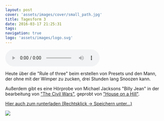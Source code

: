 ```yaml
---
layout: post
cover: 'assets/images/cover/small_path.jpg'
title: Tagesform 3
date: 2016-03-17 21:25:31
tags:
navigation: true
logo: 'assets/images/logo.svg'
---
```


<audio controls>
  <source src="https://s3.eu-central-1.amazonaws.com/tagesform/tagesform_3.mp3" type="audio/mpeg">
</audio><br>

Heute über die "Rule of three" beim erstellen von Presets und den Mann, der ohne mit der Wimper
zu zucken, drei Stunden lang Snoozen kann.


<!-- more -->


Außerdem gibt es eine Hörprobe von Michael Jacksons "Billy Jean" in der bearbeitung
von ["The Civil Wars"](http://thecivilwars.com/), geprobt von ["House on a Hill"](http://houseonahill.de/).

[Hier auch zum runterladen (Rechtsklick -> Speichern unter...)](https://s3.eu-central-1.amazonaws.com/tagesform/tagesform_3.mp3)

<img src="http://res.cloudinary.com/xiphe/image/upload/c_scale,w_600/v1460921526/FullSizeRender_rfjqdv.jpg">
